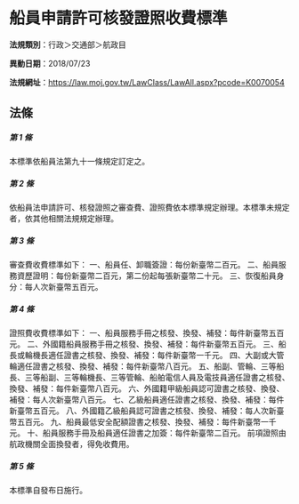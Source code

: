 # 船員申請許可核發證照收費標準

**法規類別**：行政＞交通部＞航政目

**異動日期**：2018/07/23  

**法規網址**：https://law.moj.gov.tw/LawClass/LawAll.aspx?pcode=K0070054





## 法條
##### 第 1 條
本標準依船員法第九十一條規定訂定之。

##### 第 2 條
依船員法申請許可、核發證照之審查費、證照費依本標準規定辦理。本標準未規定者，依其他相關法規規定辦理。

##### 第 3 條
審查費收費標準如下：
一、船員任、卸職簽證：每份新臺幣二百元。
二、船員服務資歷證明：每份新臺幣二百元，第二份起每張新臺幣二十元。
三、恢復船員身分：每人次新臺幣五百元。

##### 第 4 條
證照費收費標準如下：
一、船員服務手冊之核發、換發、補發：每件新臺幣五百元。
二、外國籍船員服務手冊之核發、換發、補發：每件新臺幣五百元。
三、船長或輪機長適任證書之核發、換發、補發：每件新臺幣一千元。
四、大副或大管輪適任證書之核發、換發、補發：每件新臺幣八百元。
五、船副、管輪、三等船長、三等船副、三等輪機長、三等管輪、船舶電信人員及電技員適任證書之核發、換發、補發：每件新臺幣八百元。
六、外國籍甲級船員認可證書之核發、換發、補發：每人次新臺幣八百元。
七、乙級船員適任證書之核發、換發、補發：每件新臺幣五百元。
八、外國籍乙級船員認可證書之核發、換發、補發：每人次新臺幣五百元。
九、船員最低安全配額證書之核發、換發、補發：每件新臺幣一千元。
十、船員服務手冊及船員適任證書之加簽：每件新臺幣二百元。
前項證照由航政機關全面換發者，得免收費用。

##### 第 5 條
本標準自發布日施行。


